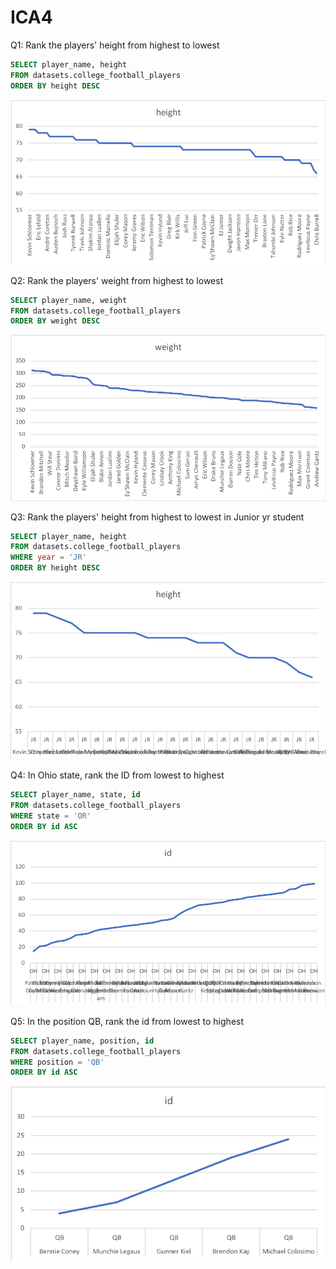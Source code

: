 # ICA4

Q1: Rank the players' height from highest to lowest

```sql
SELECT player_name, height
FROM datasets.college_football_players
ORDER BY height DESC
```
![ICA4-1](Visualization/ICA4-1.png)

Q2: Rank the players' weight from highest to lowest

```sql
SELECT player_name, weight
FROM datasets.college_football_players
ORDER BY weight DESC
```
![ICA4-1](Visualization/ICA4-2.png)

Q3: Rank the players' height from highest to lowest in Junior yr student

```sql
SELECT player_name, height
FROM datasets.college_football_players
WHERE year = 'JR'
ORDER BY height DESC
```
![ICA4-1](Visualization/ICA4-3.png)

Q4: In Ohio state, rank the ID from lowest to highest

```sql
SELECT player_name, state, id
FROM datasets.college_football_players
WHERE state = 'OR'
ORDER BY id ASC
```
![ICA4-1](Visualization/ICA4-4.png)

Q5: In the position QB, rank the id from lowest to highest

```sql
SELECT player_name, position, id
FROM datasets.college_football_players
WHERE position = 'QB'
ORDER BY id ASC
```

![ICA4-1](Visualization/ICA4-5.png)

